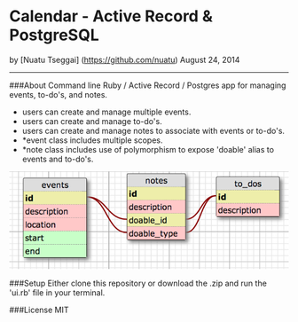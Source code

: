 Calendar - Active Record & PostgreSQL
==============

by [Nuatu Tseggai] (https://github.com/nuatu) August 24, 2014
_______________

###About
Command line Ruby / Active Record / Postgres app for managing events, to-do's, and notes.
<ul>
<li>users can create and manage multiple events.</li>

<li>users can create and manage to-do's.</li>

<li>users can create and manage notes to associate with events or to-do's.</li>

<li>*event class includes multiple scopes.</li>

<li>*note class includes use of polymorphism to expose 'doable' alias to events and to-do's.</li>

</ul>

![Alt text](https://github.com/Nuatu/calendar_ar/blob/master/db_schema.png)

###Setup
Either clone this repository or download the .zip and run the 'ui.rb' file in your terminal.

###License
MIT
